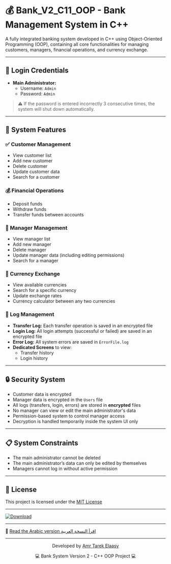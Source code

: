 # 💰 Bank_V2_C11_OOP - Bank Management System in C++

A fully integrated banking system developed in C++ using Object-Oriented Programming (OOP), containing all core functionalities for managing customers, managers, financial operations, and currency exchange.

---

## 🔐 Login Credentials

- **Main Administrator:**
  - Username: `Admin`
  - Password: `Admin`

> ⚠️ If the password is entered incorrectly 3 consecutive times, the system will shut down automatically.

---

## 🌟 System Features

### ✅ Customer Management
- View customer list  
- Add new customer  
- Delete customer  
- Update customer data  
- Search for a customer  

### 💰 Financial Operations
- Deposit funds  
- Withdraw funds  
- Transfer funds between accounts  

### 👥 Manager Management
- View manager list  
- Add new manager  
- Delete manager  
- Update manager data (including editing permissions)  
- Search for a manager  

### 💱 Currency Exchange
- View available currencies  
- Search for a specific currency  
- Update exchange rates  
- Currency calculator between any two currencies  

### 🧾 Log Management
- **Transfer Log:** Each transfer operation is saved in an encrypted file  
- **Login Log:** All login attempts (successful or failed) are saved in an encrypted file  
- **Error Log:** All system errors are saved in `ErrorFile.log`  
- **Dedicated Screens** to view:
  - Transfer history  
  - Login history  

---

## 🔒 Security System

- Customer data is encrypted  
- Manager data is encrypted in the `Users` file  
- All logs (transfers, login, errors) are stored in **encrypted** files  
- No manager can view or edit the main administrator's data  
- Permission-based system to control manager access  
- Decryption is handled temporarily inside the system UI only  

---

## 📋 System Constraints

- The main administrator cannot be deleted  
- The main administrator’s data can only be edited by themselves  
- Managers cannot log in without active permission  

---

## 📄 License

This project is licensed under the [MIT License](LICENSE)

---
[![Download](https://img.shields.io/badge/Download%20BankSystem--V2.zip-green?style=for-the-badge&logo=github)](https://github.com/AmrTarekElaasy/Bank_V2_C11_OOP/raw/master/BankSystem_V2.zip)

---

📄 [Read the Arabic version اقرأ النسخة العربية](./README_AR.md)

---
<div align="center">
  <p>Developed by <a href="https://github.com/AmrTarekElaasy">Amr Tarek Elaasy</a></p>
  <p>💻 Bank System Version 2 - C++ OOP Project 💻</p>
</div>
